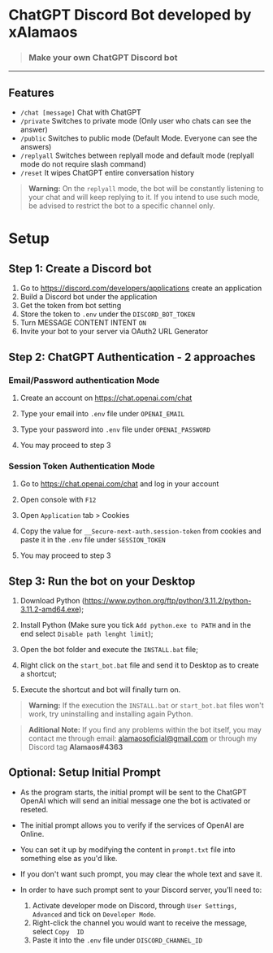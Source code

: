 # ChatGPT Discord Bot developed by xAlamaos

> ### Make your own ChatGPT Discord bot
---

## Features

* `/chat [message]` Chat with ChatGPT
* `/private` Switches to private mode (Only user who chats can see the answer)
* `/public`  Switches to public mode (Default Mode. Everyone can see the answers)
* `/replyall`  Switches between replyall mode and default mode (replyall mode do not require slash command)
* `/reset` It wipes ChatGPT entire conversation history

> **Warning:**
> On the `replyall` mode, the bot will be constantly listening to your chat and will keep replying to it. If you intend to use such mode, be advised to restrict the bot to a specific channel only.

# Setup

## Step 1: Create a Discord bot

1. Go to https://discord.com/developers/applications create an application
2. Build a Discord bot under the application
3. Get the token from bot setting
4. Store the token to `.env` under the `DISCORD_BOT_TOKEN`
5. Turn MESSAGE CONTENT INTENT `ON`
6. Invite your bot to your server via OAuth2 URL Generator

## Step 2: ChatGPT Authentication - 2 approaches

### Email/Password authentication Mode
1. Create an account on https://chat.openai.com/chat

2. Type your email into `.env` file under `OPENAI_EMAIL`

3. Type your password into `.env` file under `OPENAI_PASSWORD`

4. You may proceed to step 3

### Session Token Authentication Mode
1. Go to https://chat.openai.com/chat and log in your account

2. Open console with `F12`

2. Open `Application` tab > Cookies

3. Copy the value for `__Secure-next-auth.session-token` from cookies and paste it in the `.env` file under `SESSION_TOKEN`

4. You may proceed to step 3

## Step 3: Run the bot on your Desktop

1. Download Python (https://www.python.org/ftp/python/3.11.2/python-3.11.2-amd64.exe);

2. Install Python (Make sure you tick `Add python.exe to PATH` and in the end select `Disable path lenght limit`);

3. Open the bot folder and execute the `INSTALL.bat` file;

4. Right click on the `start_bot.bat` file and send it to Desktop as to create a shortcut;

5. Execute the shortcut and bot will finally turn on.

> **Warning:**
> If the execution the `INSTALL.bat` or `start_bot.bat` files won't work, try uninstalling and installing again Python.


> **Aditional Note:**
> If you find any problems within the bot itself, you may contact me through email: alamaosoficial@gmail.com or through my Discord tag  **Alamaos#4363**

## Optional: Setup Initial Prompt

* As the program starts, the initial prompt will be sent to the ChatGPT OpenAI which will send an initial message one the bot is activated or reseted.
* The initial prompt allows you to verify if the services of OpenAI are Online.
* You can set it up by modifying the content in `prompt.txt` file into something else as you'd like.
* If you don't want such prompt, you may clear the whole text and save it.

* In order to have such prompt sent to your Discord server, you'll need to:
   1. Activate developer mode on Discord, through `User Settings`, `Advanced` and tick on `Developer Mode`.
   2. Right-click the channel you would want to receive the message, select `Copy  ID`
   3. Paste it into the `.env` file under `DISCORD_CHANNEL_ID`
